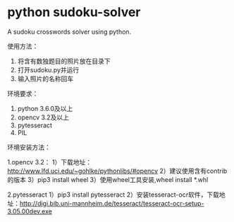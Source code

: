 # python sudoku-solver
A sudoku crosswords solver using python.

使用方法：

1. 将含有数独题目的照片放在目录下
2. 打开sudoku.py并运行
3. 输入照片的名称回车

环境要求：

1. python 3.6.0及以上
2. opencv 3.2及以上
3. pytesseract
4. PIL

环境安装方法：

1.opencv 3.2：
1）下载地址：http://www.lfd.uci.edu/~gohlke/pythonlibs/#opencv
2）建议使用含有contrib的版本
3）pip3 install wheel
3）使用wheel工具安装,wheel install *.whl

2.pytesseract
1）pip3 install pytesseract
2）安装tesseract-ocr软件，下载地址：http://digi.bib.uni-mannheim.de/tesseract/tesseract-ocr-setup-3.05.00dev.exe
